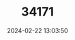 ---
title: "34171"
category: "Dendroseris neriifolia"
draft: false
date: 2024-02-22 13:03:50
languages:
  Spanish; Castilian: ["Col de Juan Fernández", "Colecillo"]
---